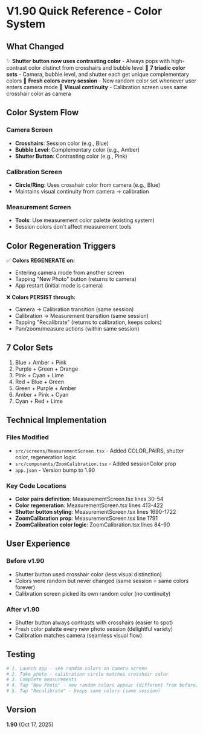 # V1.90 Quick Reference - Color System

## What Changed
✨ **Shutter button now uses contrasting color** - Always pops with high-contrast color distinct from crosshairs and bubble level
🎨 **7 triadic color sets** - Camera, bubble level, and shutter each get unique complementary colors
🔄 **Fresh colors every session** - New random color set whenever user enters camera mode
🎯 **Visual continuity** - Calibration screen uses same crosshair color as camera

## Color System Flow

### Camera Screen
- **Crosshairs**: Session color (e.g., Blue)
- **Bubble Level**: Complementary color (e.g., Amber)
- **Shutter Button**: Contrasting color (e.g., Pink)

### Calibration Screen  
- **Circle/Ring**: Uses crosshair color from camera (e.g., Blue)
- Maintains visual continuity from camera → calibration

### Measurement Screen
- **Tools**: Use measurement color palette (existing system)
- Session colors don't affect measurement tools

## Color Regeneration Triggers

✅ **Colors REGENERATE on:**
- Entering camera mode from another screen
- Tapping "New Photo" button (returns to camera)
- App restart (initial mode is camera)

❌ **Colors PERSIST through:**
- Camera → Calibration transition (same session)
- Calibration → Measurement transition (same session)
- Tapping "Recalibrate" (returns to calibration, keeps colors)
- Pan/zoom/measure actions (within same session)

## 7 Color Sets

1. Blue + Amber + Pink
2. Purple + Green + Orange  
3. Pink + Cyan + Lime
4. Red + Blue + Green
5. Green + Purple + Amber
6. Amber + Pink + Cyan
7. Cyan + Red + Lime

## Technical Implementation

### Files Modified
- `src/screens/MeasurementScreen.tsx` - Added COLOR_PAIRS, shutter color, regeneration logic
- `src/components/ZoomCalibration.tsx` - Added sessionColor prop
- `app.json` - Version bump to 1.90

### Key Code Locations
- **Color pairs definition**: MeasurementScreen.tsx lines 30-54
- **Color regeneration**: MeasurementScreen.tsx lines 413-422  
- **Shutter button styling**: MeasurementScreen.tsx lines 1690-1722
- **ZoomCalibration prop**: MeasurementScreen.tsx line 1791
- **ZoomCalibration color logic**: ZoomCalibration.tsx lines 84-90

## User Experience

### Before v1.90
- Shutter button used crosshair color (less visual distinction)
- Colors were random but never changed (same session = same colors forever)
- Calibration screen picked its own random color (no continuity)

### After v1.90  
- Shutter button always contrasts with crosshairs (easier to spot)
- Fresh color palette every new photo session (delightful variety)
- Calibration matches camera (seamless visual flow)

## Testing
```bash
# 1. Launch app - see random colors on camera screen
# 2. Take photo - calibration circle matches crosshair color
# 3. Complete measurements
# 4. Tap "New Photo" - new random colors appear (different from before)
# 5. Tap "Recalibrate" - keeps same colors (same session)
```

## Version
**1.90** (Oct 17, 2025)
